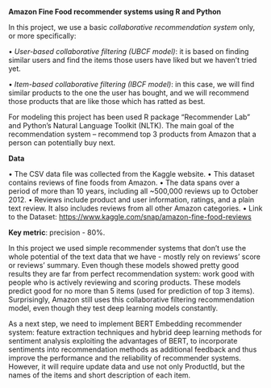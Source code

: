 **Amazon Fine Food recommender systems using R and Python**


In this project, we use a basic *collaborative recommendation system* only, or more specifically:

•	*User-based collaborative filtering (UBCF model)*: it is based on finding similar users and find the items those users have liked but we haven’t tried yet.

•	*Item-based collaborative filtering (IBCF model)*: in this case, we will find similar products to the one the user has bought, and we will recommend those products that are like those which has ratted as best.

For modeling this project has been used R package “Recommender Lab” and Python’s Natural Language Toolkit (NLTK). The main goal of the recommendation system – recommend top 3 products from Amazon that a person can potentially buy next.

**Data**

•	The CSV data file was collected from the Kaggle website. 
•	This dataset contains reviews of fine foods from Amazon. 
•	The data spans over a period of more than 10 years, including all ~500,000 reviews up to October 2012. 
•	Reviews include product and user information, ratings, and a plain text review. It also includes reviews from all other Amazon categories.
•	Link to the Dataset: https://www.kaggle.com/snap/amazon-fine-food-reviews

**Key metric**: precision - 80%. 

In this project we used simple recommender systems that don’t use the whole potential of the text data that we have - mostly rely on reviews’ score or reviews’ summary. Even though these models showed pretty good results they are far from perfect recommendation system: work good with people who is actively reviewing and scoring products. These models predict good for no more than 5 items (used for prediction of top 3 items). Surprisingly, Amazon still uses this collaborative filtering recommendation model, even though they test deep learning models constantly.

As a next step, we need to implement BERT Embedding recommender system: feature extraction techniques and hybrid deep learning methods for sentiment analysis exploiting the advantages of BERT, to incorporate sentiments into recommendation methods as additional feedback and thus improve the performance and the reliability of recommender systems. However, it will require update data and use not only ProductId, but the names of the items and short description of each item. 

